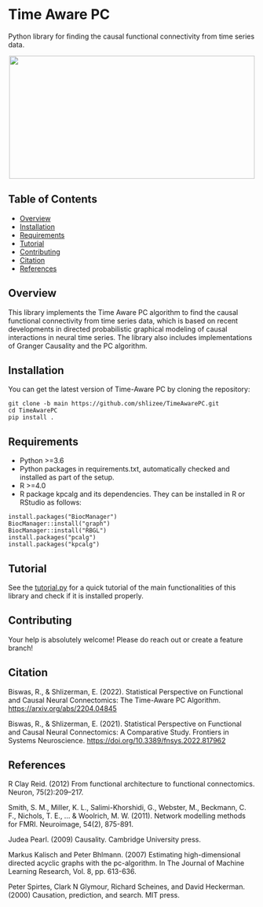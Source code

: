 # Time Aware PC
Python library for finding the causal functional connectivity from time series data.

<p align="center">
<img src="/imgs/Schematic.png" align="middle" width="500" height="250"/>
</p>

## Table of Contents

- [Overview](#overview)
- [Installation](#installation)
- [Requirements](#requirements)
- [Tutorial](#tutorial)<!-- - [Documentation](#documentation) -->
- [Contributing](#contributing)
- [Citation](#citation)
- [References](#references)

## Overview

This library implements the Time Aware PC algorithm to find the causal functional connectivity from time series data, which is based on recent developments in directed probabilistic graphical modeling of causal interactions in neural time series. The library also includes implementations of Granger Causality and the PC algorithm.

## Installation

You can get the latest version of Time-Aware PC by cloning the repository:

```
git clone -b main https://github.com/shlizee/TimeAwarePC.git
cd TimeAwarePC
pip install .
```

## Requirements
- Python >=3.6
- Python packages in requirements.txt, automatically checked and installed as part of the setup.
- R >=4.0
- R package kpcalg and its dependencies. They can be installed in R or RStudio as follows:
```
install.packages("BiocManager")
BiocManager::install("graph")
BiocManager::install("RBGL")
install.packages("pcalg")
install.packages("kpcalg")
```



## Tutorial

See the [tutorial.py](https://github.com/shlizee/TimeAwarePC/blob/main/timeawarepc/tutorial.py) for a quick tutorial of the main functionalities of this library and check if it is installed properly. 
<!-- 
## Documentation

[Documentation is available at readthedocs.org](https://timeaware-pc.readthedocs.io/en/latest/) -->

## Contributing

Your help is absolutely welcome! Please do reach out or create a feature branch!

## Citation

Biswas, R., & Shlizerman, E. (2022). Statistical Perspective on Functional and Causal Neural Connectomics: The Time-Aware PC Algorithm. https://arxiv.org/abs/2204.04845

Biswas, R., & Shlizerman, E. (2021). Statistical Perspective on Functional and Causal Neural Connectomics: A Comparative Study. Frontiers in Systems Neuroscience. https://doi.org/10.3389/fnsys.2022.817962


## References

R Clay Reid. (2012) From functional architecture to functional connectomics. Neuron, 75(2):209–217.

Smith, S. M., Miller, K. L., Salimi-Khorshidi, G., Webster, M., Beckmann, C. F., Nichols, T. E., ... & Woolrich, M. W. (2011). Network modelling methods for FMRI. Neuroimage, 54(2), 875-891.

Judea Pearl. (2009) Causality. Cambridge University press.

Markus Kalisch and Peter Bhlmann. (2007) Estimating high-dimensional directed acyclic graphs with the pc-algorithm. In The Journal of Machine Learning Research, Vol. 8, pp. 613-636.

Peter Spirtes, Clark N Glymour, Richard Scheines, and David Heckerman. (2000) Causation, prediction, and search. MIT press.



